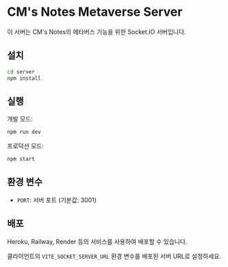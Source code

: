 # CM's Notes Metaverse Server

이 서버는 CM's Notes의 메타버스 기능을 위한 Socket.IO 서버입니다.

## 설치

```bash
cd server
npm install
```

## 실행

개발 모드:
```bash
npm run dev
```

프로덕션 모드:
```bash
npm start
```

## 환경 변수

- `PORT`: 서버 포트 (기본값: 3001)

## 배포

Heroku, Railway, Render 등의 서비스를 사용하여 배포할 수 있습니다.

클라이언트의 `VITE_SOCKET_SERVER_URL` 환경 변수를 배포된 서버 URL로 설정하세요.
